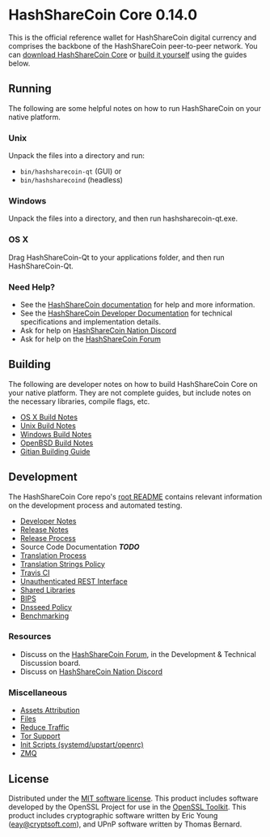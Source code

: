 HashShareCoin Core 0.14.0
=====================

This is the official reference wallet for HashShareCoin digital currency and comprises the backbone of the HashShareCoin peer-to-peer network. You can [download HashShareCoin Core](https://www.hashsharecoin.org/downloads/) or [build it yourself](#building) using the guides below.

Running
---------------------
The following are some helpful notes on how to run HashShareCoin on your native platform.

### Unix

Unpack the files into a directory and run:

- `bin/hashsharecoin-qt` (GUI) or
- `bin/hashsharecoind` (headless)

### Windows

Unpack the files into a directory, and then run hashsharecoin-qt.exe.

### OS X

Drag HashShareCoin-Qt to your applications folder, and then run HashShareCoin-Qt.

### Need Help?

* See the [HashShareCoin documentation](https://docs.hashsharecoin.org)
for help and more information.
* See the [HashShareCoin Developer Documentation](https://hashsharecoin-docs.github.io/) 
for technical specifications and implementation details.
* Ask for help on [HashShareCoin Nation Discord](http://hashsharecoinchat.org)
* Ask for help on the [HashShareCoin Forum](https://hashsharecoin.org/forum)

Building
---------------------
The following are developer notes on how to build HashShareCoin Core on your native platform. They are not complete guides, but include notes on the necessary libraries, compile flags, etc.

- [OS X Build Notes](build-osx.md)
- [Unix Build Notes](build-unix.md)
- [Windows Build Notes](build-windows.md)
- [OpenBSD Build Notes](build-openbsd.md)
- [Gitian Building Guide](gitian-building.md)

Development
---------------------
The HashShareCoin Core repo's [root README](/README.md) contains relevant information on the development process and automated testing.

- [Developer Notes](developer-notes.md)
- [Release Notes](release-notes.md)
- [Release Process](release-process.md)
- Source Code Documentation ***TODO***
- [Translation Process](translation_process.md)
- [Translation Strings Policy](translation_strings_policy.md)
- [Travis CI](travis-ci.md)
- [Unauthenticated REST Interface](REST-interface.md)
- [Shared Libraries](shared-libraries.md)
- [BIPS](bips.md)
- [Dnsseed Policy](dnsseed-policy.md)
- [Benchmarking](benchmarking.md)

### Resources
* Discuss on the [HashShareCoin Forum](https://hashsharecoin.org/forum), in the Development & Technical Discussion board.
* Discuss on [HashShareCoin Nation Discord](http://hashsharecoinchat.org)

### Miscellaneous
- [Assets Attribution](assets-attribution.md)
- [Files](files.md)
- [Reduce Traffic](reduce-traffic.md)
- [Tor Support](tor.md)
- [Init Scripts (systemd/upstart/openrc)](init.md)
- [ZMQ](zmq.md)

License
---------------------
Distributed under the [MIT software license](/COPYING).
This product includes software developed by the OpenSSL Project for use in the [OpenSSL Toolkit](https://www.openssl.org/). This product includes
cryptographic software written by Eric Young ([eay@cryptsoft.com](mailto:eay@cryptsoft.com)), and UPnP software written by Thomas Bernard.
